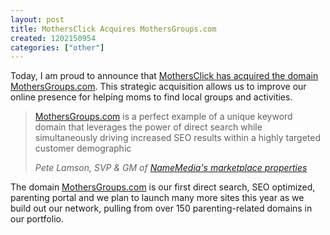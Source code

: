```yaml
---
layout: post
title: MothersClick Acquires MothersGroups.com
created: 1202150954
categories: ["other"]
---
```

Today, I am proud to announce that <a href="http://www.emediawire.com/releases/2008/2/prweb674954.htm">MothersClick has acquired the domain MothersGroups.com</a>. This strategic acquisition allows us to improve our online presence for helping moms to find local groups and activities.

<blockquote>
<p><a href="http://mothersgroups.com/">MothersGroups.com</a> is a perfect example of a unique keyword domain that leverages the power of direct search while simultaneously driving increased SEO results within a highly targeted customer demographic</p>
<cite>Pete Lamson, SVP & GM of <a href="http://www.namemedia.com/">NameMedia's marketplace properties</a></cite>
</blockquote>

The domain <a href="http://mothersgroups.com/">MothersGroups.com</a> is our first direct search, SEO optimized, parenting portal and we plan to launch many more sites this year as we build out our network, pulling from over 150 parenting-related domains in our portfolio.
